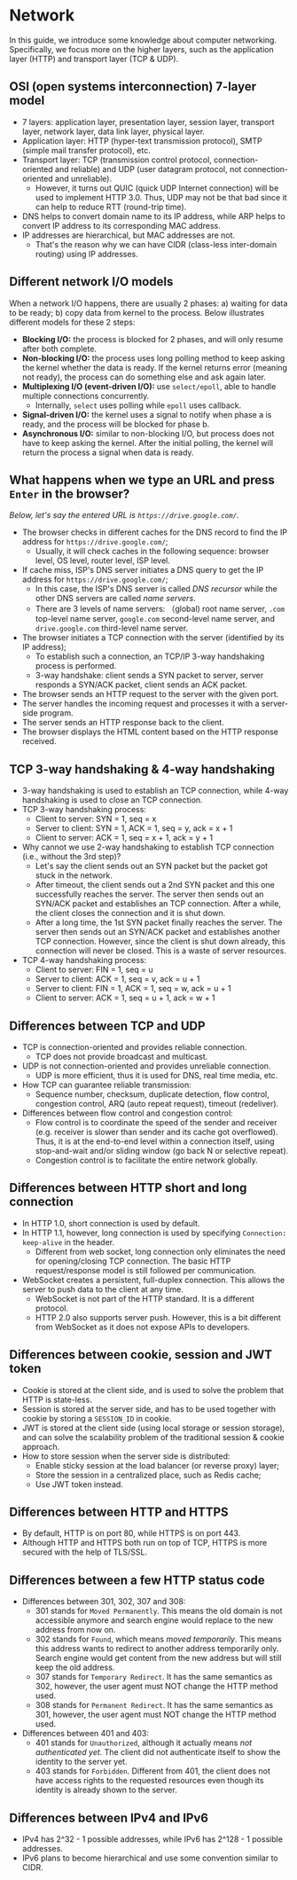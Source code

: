 # Network

In this guide, we introduce some knowledge about computer networking. Specifically, we focus more on the higher layers, such as the application layer (HTTP) and transport layer (TCP & UDP).

## OSI (open systems interconnection) 7-layer model

- 7 layers: application layer, presentation layer, session layer, transport layer, network layer, data link layer, physical layer.
- Application layer: HTTP (hyper-text transmission protocol), SMTP (simple mail transfer protocol), etc.
- Transport layer: TCP (transmission control protocol, connection-oriented and reliable) and UDP (user datagram protocol, not connection-oriented and unreliable).
    - However, it turns out QUIC (quick UDP Internet connection) will be used to implement HTTP 3.0. Thus, UDP may not be that bad since it can help to reduce RTT (round-trip time).
- DNS helps to convert domain name to its IP address, while ARP helps to convert IP address to its corresponding MAC address.
- IP addresses are hierarchical, but MAC addresses are not.
    - That's the reason why we can have CIDR (class-less inter-domain routing) using IP addresses.

## Different network I/O models

When a network I/O happens, there are usually 2 phases: a) waiting for data to be ready; b) copy data from kernel to the process. Below illustrates different models for these 2 steps:

- **Blocking I/O:** the process is blocked for 2 phases, and will only resume after both complete.
- **Non-blocking I/O:** the process uses long polling method to keep asking the kernel whether the data is ready. If the kernel returns error (meaning not ready), the process can do something else and ask again later.
- **Multiplexing I/O (event-driven I/O):** use `select/epoll`, able to handle multiple connections concurrently.
    - Internally, `select` uses polling while `epoll` uses callback.
- **Signal-driven I/O:** the kernel uses a signal to notify when phase a is ready, and the process will be blocked for phase b.
- **Asynchronous I/O:** similar to non-blocking I/O, but process does not have to keep asking the kernel. After the initial polling, the kernel will return the process a signal when data is ready.

## What happens when we type an URL and press `Enter` in the browser?

_Below, let's say the entered URL is `https://drive.google.com/`._

- The browser checks in different caches for the DNS record to find the IP address for `https://drive.google.com/`;
    - Usually, it will check caches in the following sequence: browser level, OS level, router level, ISP level.
- If cache miss, ISP's DNS server initiates a DNS query to get the IP address for `https://drive.google.com/`;
    - In this case, the ISP's DNS server is called _DNS recursor_ while the other DNS servers are called _name servers_.
    - There are 3 levels of name servers: （global) root name server, `.com` top-level name server, `google.com` second-level name server, and `drive.google.com` third-level name server.
- The browser initiates a TCP connection with the server (identified by its IP address);
    - To establish such a connection, an TCP/IP 3-way handshaking process is performed.
    - 3-way handshake: client sends a SYN packet to server, server responds a SYN/ACK packet, client sends an ACK packet.
- The browser sends an HTTP request to the server with the given port.
- The server handles the incoming request and processes it with a server-side program.
- The server sends an HTTP response back to the client.
- The browser displays the HTML content based on the HTTP response received.

## TCP 3-way handshaking & 4-way handshaking

- 3-way handshaking is used to establish an TCP connection, while 4-way handshaking is used to close an TCP connection.
- TCP 3-way handshaking process:
    - Client to server: SYN = 1, seq = x
    - Server to client: SYN = 1, ACK = 1, seq = y, ack = x + 1
    - Client to server: ACK = 1, seq = x + 1, ack = y + 1
- Why cannot we use 2-way handshaking to establish TCP connection (i.e., without the 3rd step)?
    - Let's say the client sends out an SYN packet but the packet got stuck in the network.
    - After timeout, the client sends out a 2nd SYN packet and this one successfully reaches the server. The server then sends out an SYN/ACK packet and establishes an TCP connection. After a while, the client closes the connection and it is shut down.
    - After a long time, the 1st SYN packet finally reaches the server. The server then sends out an SYN/ACK packet and establishes another TCP connection. However, since the client is shut down already, this connection will never be closed. This is a waste of server resources.
- TCP 4-way handshaking process:
    - Client to server: FIN = 1, seq = u
    - Server to client: ACK = 1, seq = v, ack = u + 1
    - Server to client: FIN = 1, ACK = 1, seq = w, ack = u + 1
    - Client to server: ACK = 1, seq = u + 1, ack = w + 1

## Differences between TCP and UDP

- TCP is connection-oriented and provides reliable connection.
    - TCP does not provide broadcast and multicast.
- UDP is not connection-oriented and provides unreliable connection.
    - UDP is more efficient, thus it is used for DNS, real time media, etc.
- How TCP can guarantee reliable transmission:
    - Sequence number, checksum, duplicate detection, flow control, congestion control, ARQ (auto repeat request), timeout (redeliver).
- Differences between flow control and congestion control:
    - Flow control is to coordinate the speed of the sender and receiver (e.g. receiver is slower than sender and its cache got overflowed). Thus, it is at the end-to-end level within a connection itself, using stop-and-wait and/or sliding window (go back N or selective repeat).
    - Congestion control is to facilitate the entire network globally.

## Differences between HTTP short and long connection

- In HTTP 1.0, short connection is used by default.
- In HTTP 1.1, however, long connection is used by specifying `Connection: keep-alive` in the header.
    - Different from web socket, long connection only eliminates the need for opening/closing TCP connection. The basic HTTP request/response model is still followed per communication.
- WebSocket creates a persistent, full-duplex connection. This allows the server to push data to the client at any time.
    - WebSocket is not part of the HTTP standard. It is a different protocol.
    - HTTP 2.0 also supports server push. However, this is a bit different from WebSocket as it does not expose APIs to developers.

## Differences between cookie, session and JWT token

- Cookie is stored at the client side, and is used to solve the problem that HTTP is state-less.
- Session is stored at the server side, and has to be used together with cookie by storing a `SESSION_ID` in cookie.
- JWT is stored at the client side (using local storage or session storage), and can solve the scalability problem of the traditional session & cookie approach.
- How to store session when the server side is distributed:
    - Enable sticky session at the load balancer (or reverse proxy) layer;
    - Store the session in a centralized place, such as Redis cache;
    - Use JWT token instead.

## Differences between HTTP and HTTPS

- By default, HTTP is on port 80, while HTTPS is on port 443.
- Although HTTP and HTTPS both run on top of TCP, HTTPS is more secured with the help of TLS/SSL.

## Differences between a few HTTP status code

- Differences between 301, 302, 307 and 308:
    - 301 stands for `Moved Permanently`. This means the old domain is not accessible anymore and search engine would replace to the new address from now on.
    - 302 stands for `Found`, which means _moved temporarily_. This means this address wants to redirect to another address temporarily only. Search engine would get content from the new address but will still keep the old address.
    - 307 stands for `Temporary Redirect`. It has the same semantics as 302, however, the user agent must NOT change the HTTP method used.
    - 308 stands for `Permanent Redirect`. It has the same semantics as 301, however, the user agent must NOT change the HTTP method used.
- Differences between 401 and 403:
    - 401 stands for `Unauthorized`, although it actually means _not authenticated yet_. The client did not authenticate itself to show the identity to the server yet.
    - 403 stands for `Forbidden`. Different from 401, the client does not have access rights to the requested resources even though its identity is already shown to the server.

## Differences between IPv4 and IPv6

- IPv4 has 2^32 - 1 possible addresses, while IPv6 has 2^128 - 1 possible addresses.
- IPv6 plans to become hierarchical and use some convention similar to CIDR.
